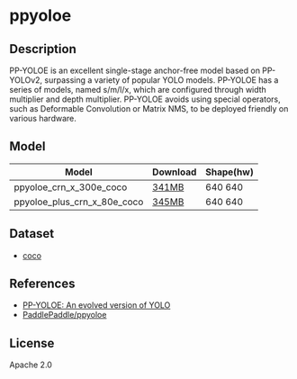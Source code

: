 <!--- SPDX-License-Identifier: Apache-2.0 -->

# ppyoloe

## Description

PP-YOLOE is an excellent single-stage anchor-free model based on PP-YOLOv2,
surpassing a variety of popular YOLO models. PP-YOLOE has a series of models,
named s/m/l/x, which are configured through width multiplier and depth multiplier.
PP-YOLOE avoids using special operators, such as Deformable Convolution or
Matrix NMS, to be deployed friendly on various hardware.

## Model

| Model                       | Download                                 | Shape(hw) |
| --------------------------- |:---------------------------------------- |:--------- |
| ppyoloe_crn_x_300e_coco     | [341MB](ppyoloe_crn_x_300e_coco.zip)     | 640 640   |
| ppyoloe_plus_crn_x_80e_coco | [345MB](ppyoloe_plus_crn_x_80e_coco.zip) | 640 640   |

## Dataset

* [coco](http://images.cocodataset.org/zips/val2017.zip)

## References

* [PP-YOLOE: An evolved version of YOLO](https://arxiv.org/abs/2203.16250)
* [PaddlePaddle/ppyoloe](https://github.com/PaddlePaddle/PaddleDetection/tree/release/2.5/configs/ppyoloe)

## License

Apache 2.0
